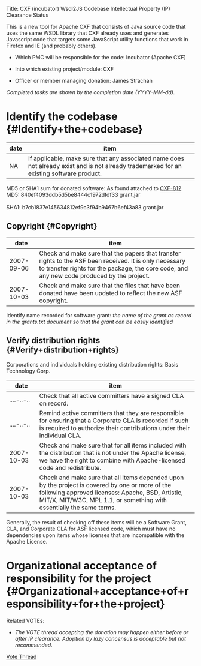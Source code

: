 Title: CXF (incubator) Wsdl2JS Codebase Intellectual Property (IP) Clearance Status


This is a new tool for Apache CXF that consists of Java source code that uses the same WSDL library that CXF already uses and generates Javascript code that targets some JavaScript utility functions that work in Firefox and IE (and probably others).



- Which PMC will be responsible for the code: Incubator (Apache CXF)


- Into which existing project/module: CXF


- Officer or member managing donation: James Strachan

 _Completed tasks are shown by the completion date (YYYY-MM-dd)._ 


# Identify the codebase {#Identify+the+codebase}

| date | item |
|------|------|
| NA | If applicable, make sure that any associated name does not already exist and is not already trademarked for an existing software product. |

MD5 or SHA1 sum for donated software: As found attached to [CXF-812](https://issues.apache.org/jira/browse/CXF-812) <br>MD5: 840ef4093ddb5d5be8444c1972dfdf33 grant.jar</br><br>SHA1: b7cb1837e145634812ef9c3f94b9467b6ef43a83 grant.jar</br>


## Copyright {#Copyright}

| date | item |
|------|------|
| 2007-09-06 | Check and make sure that the papers that transfer rights to the ASF been received. It is only necessary to transfer rights for the package, the core code, and any new code produced by the project. |
| 2007-10-03 | Check and make sure that the files that have been donated have been updated to reflect the new ASF copyright. |

Identify name recorded for software grant: _the name of the grant as record in the grants.txt document so that the grant can be easily identified_ 


## Verify distribution rights {#Verify+distribution+rights}

Corporations and individuals holding existing distribution rights: Basis Technology Corp.


| date | item |
|------|------|
| ....-..-.. | Check that all active committers have a signed CLA on record. |
| ....-..-.. | Remind active committers that they are responsible for ensuring that a Corporate CLA is recorded if such is required to authorize their contributions under their individual CLA. |
| 2007-10-03 | Check and make sure that for all items included with the distribution that is not under the Apache license, we have the right to combine with Apache-licensed code and redistribute. |
| 2007-10-03 | Check and make sure that all items depended upon by the project is covered by one or more of the following approved licenses: Apache, BSD, Artistic, MIT/X, MIT/W3C, MPL 1.1, or something with essentially the same terms. |

Generally, the result of checking off these items will be a Software Grant, CLA, and Corporate CLA for ASF licensed code, which must have no dependencies upon items whose licenses that are incompatible with the Apache License.


# Organizational acceptance of responsibility for the project {#Organizational+acceptance+of+responsibility+for+the+project}

Related VOTEs:



-  _The VOTE thread accepting the donation may happen either before or after IP clearance. Adoption by lazy concensus is acceptable but not recommended._ 

 [Vote Thread](http://www.nabble.com/-VOTE--Accept-the-wsdl2js-stuff-donated-by-Basis-Technology-tf4193016.html) 

